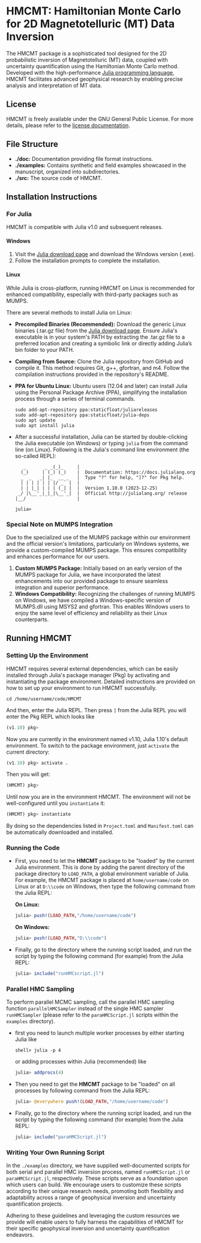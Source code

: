 # HMCMT: Hamiltonian Monte Carlo for 2D Magnetotelluric (MT) Data Inversion

The HMCMT package is a sophisticated tool designed for the 2D probabilistic inversion of Magnetotelluric (MT) data, coupled with uncertainty quantification using the Hamiltonian Monte Carlo method. Developed with the high-performance [Julia programming language](http://julialang.org), HMCMT facilitates advanced geophysical research by enabling precise analysis and interpretation of MT data.

## License

HMCMT is freely available under the GNU General Public License. For more details, please refer to the [license documentation](http://www.gnu.org/licenses/).

## File Structure

- **./doc:** Documentation providing file format instructions.
- **./examples:** Contains synthetic and field examples showcased in the manuscript, organized into subdirectories.
- **./src:** The source code of HMCMT.

## Installation Instructions

### For Julia

HMCMT is compatible with Julia v1.0 and subsequent releases.

#### Windows

1. Visit the [Julia download page](https://julialang.org/downloads/) and download the Windows version (.exe).
2. Follow the installation prompts to complete the installation.

#### Linux

While Julia is cross-platform, running HMCMT on Linux is recommended for enhanced compatibility, especially with third-party packages such as MUMPS. 

There are several methods to install Julia on Linux:

- **Precompiled Binaries (Recommended):** Download the generic Linux binaries (.tar.gz file) from the [Julia download page](https://julialang.org/downloads/). Ensure Julia's executable is in your system's PATH by extracting the .tar.gz file to a preferred location and creating a symbolic link or directly adding Julia’s bin folder to your PATH.

- **Compiling from Source:** Clone the Julia repository from GitHub and compile it. This method requires Git, g++, gfortran, and m4. Follow the compilation instructions provided in the repository's README.

- **PPA for Ubuntu Linux:** Ubuntu users (12.04 and later) can install Julia using the Personal Package Archive (PPA), simplifying the installation process through a series of terminal commands.

  ```shell
  sudo add-apt-repository ppa:staticfloat/juliareleases
  sudo add-apt-repository ppa:staticfloat/julia-deps
  sudo apt update
  sudo apt install julia
  ```

- After a successful installation, Julia can be started by double-clicking the Julia executable (on Windows) or typing `julia` from the command line (on Linux). Following is the Julia's command line environment (the so-called REPL):

  ```shell
     _       _ _(_)_     |
    (_)     | (_) (_)    |  Documentation: https://docs.julialang.org
    _  _   _| |_  __ _   |  Type "?" for help, "]?" for Pkg help.
    | | | | | | |/ _` |  |
    | | |_| | | | (_| |  |  Version 1.10.0 (2023-12-25)
   _/ |\__'_|_|_|\__'_|  |  Official http://julialang.org/ release
  |__/                   |  
  
  julia>
  ```

### Special Note on MUMPS Integration

Due to the specialized use of the MUMPS package within our environment and the official version's limitations, particularly on Windows systems, we provide a custom-compiled MUMPS package. This ensures compatibility and enhances performance for our users.

1. **Custom MUMPS Package:** Initially based on an early version of the MUMPS package for Julia, we have incorporated the latest enhancements into our provided package to ensure seamless integration and superior performance.
2. **Windows Compatibility:** Recognizing the challenges of running MUMPS on Windows, we have compiled a Windows-specific version of MUMPS.dll using MSYS2 and gfortran. This enables Windows users to enjoy the same level of efficiency and reliability as their Linux counterparts.

## Running HMCMT

### Setting Up the Environment

HMCMT requires several external dependencies, which can be easily installed through Julia's package manager (Pkg) by activating and instantiating the package environment. Detailed instructions are provided on how to set up your environment to run HMCMT successfully.

```shell
cd /home/username/code/HMCMT
```

And then, enter the Julia REPL. Then press `]` from the Julia REPL you will enter the Pkg REPL which looks like
```julia
(v1.10) pkg>
```

Now you are currently in the environment named v1.10, Julia 1.10's default environment. To switch to the package environment, just `activate` the current directory:
```julia
(v1.10) pkg> activate .
```
Then you will get:
```julia
(HMCMT) pkg>
```
Until now you are in the environment HMCMT. The environment will not be well-configured until you `instantiate` it:
```julia
(HMCMT) pkg> instantiate
```
By doing so the dependencies listed in `Project.toml` and `Manifest.toml` can be automatically downloaded and installed.

### Running the Code

* First, you need to let the **HMCMT** package to be "loaded" by the current Julia environment. This is done by adding the parent directory of the package directory to  `LOAD_PATH`, a global environment variable of Julia. For example, the HMCMT package is placed at `home/username/code` on Linux or at `D:\\code` on Windows, then type the following command from the Julia REPL:

  **On Linux:**
  
  ```julia
  julia> push!(LOAD_PATH,"/home/username/code")
  ```
  **On Windows:** 
  
  ```julia
  julia> push!(LOAD_PATH,"D:\\code")
  ```
  
  


* Finally, go to the directory where the running script loaded, and run the script by typing the following command (for example) from the Julia REPL:

  ```julia
  julia> include("runHMCscript.jl")
  ```

### Parallel HMC Sampling
To perform parallel MCMC sampling, call the parallel HMC sampling function `parallelHMCSampler` instead of  the single HMC sampler `runHMCSampler` (please refer to the `paraHMCScript.jl` scripts within the `examples` directory).

* first you need to launch multiple worker processes by either starting Julia like

  ```shell
  shell> julia -p 4
  ```

  or adding processes within Julia (recommended) like

  ```julia
  julia> addprocs(4)
  ```

* Then you need to get the **HMCMT** package to be "loaded" on all processes by following command from the Julia REPL:

  ```julia
  julia> @everywhere push!(LOAD_PATH,"/home/username/code")
  ````

* Finally, go to the directory where the running script loaded, and run the script by typing the following command (for example) from the Julia REPL:

  ```julia
  julia> include("paraHMCScript.jl")
  ```

### Writing Your Own Running Script

In the `./examples` directory, we have supplied well-documented scripts for both serial and parallel HMC inversion process, named `runHMCScript.jl` or `paraHMCScript.jl`, respectively. These scripts serve as a foundation upon which users can build. We encourage users to customize these scripts according to their unique research needs, promoting both flexibility and adaptability across a range of geophysical inversion and uncertainty quantification projects.

Adhering to these guidelines and leveraging the custom resources we provide will enable users to fully harness the capabilities of HMCMT for their specific geophysical inversion and uncertainty quantification endeavors.
